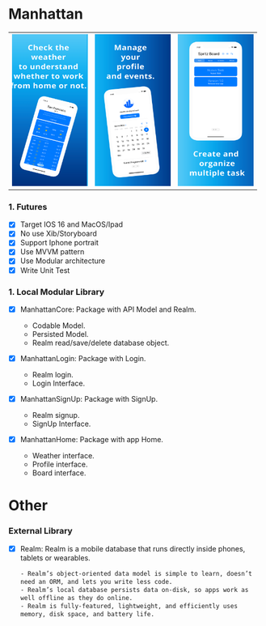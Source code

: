 # Manhattan

<table style="width: 100%">
<tr>
<figure>
<th>
<img src="images/1290x2796bb.png" width="150" height="300">
</th>
<th>
<img src="images/1290x2796bb(1).png" width="150" height="300">
</th>
<th>
<img src="images/1290x2796bb(2).png" width="150" height="300">
</th>
</figure>
</tr>
</table>

### 1. Futures

  - [x] Target IOS 16 and MacOS/Ipad
  - [x] No use Xib/Storyboard
  - [x] Support Iphone portrait
  - [x] Use MVVM pattern
  - [x] Use Modular architecture 
  - [x] Write Unit Test

### 1. Local Modular Library
   - [x] ManhattanCore: Package with API Model and Realm.
  
        - Codable Model.
        - Persisted Model.
        - Realm read/save/delete database object.

   - [x] ManhattanLogin: Package with Login.
  
        - Realm login.
        - Login Interface.

   - [x] ManhattanSignUp: Package with SignUp.
  
        - Realm signup.
        - SignUp Interface.

   - [x] ManhattanHome: Package with app Home.
  
        - Weather interface.
        - Profile interface.
        - Board interface.
                
# Other

### External Library
  
  - [x] Realm: Realm is a mobile database that runs directly inside phones, tablets or wearables.
  
        - Realm’s object-oriented data model is simple to learn, doesn’t need an ORM, and lets you write less code.
        - Realm’s local database persists data on-disk, so apps work as well offline as they do online.
        - Realm is fully-featured, lightweight, and efficiently uses memory, disk space, and battery life.
